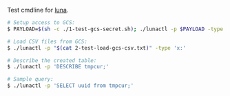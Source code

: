 Test cmdline for [luna](https://github.com/flowerinthenight/luna/).

```sh
# Setup access to GCS:
$ PAYLOAD=$(sh -c ./1-test-gcs-secret.sh); ./lunactl -p $PAYLOAD -type 'x:'

# Load CSV files from GCS:
$ ./lunactl -p "$(cat 2-test-load-gcs-csv.txt)" -type 'x:'

# Describe the created table:
$ ./lunactl -p 'DESCRIBE tmpcur;'

# Sample query:
$ ./lunactl -p 'SELECT uuid from tmpcur;'
```
